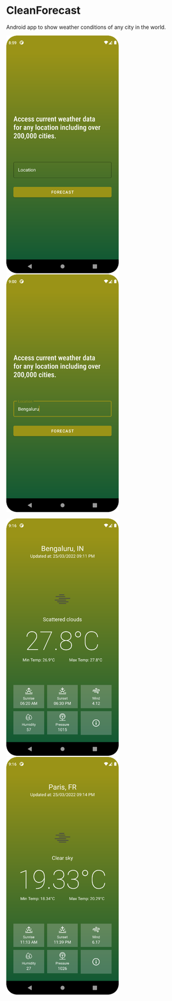 # CleanForecast
Android app to show weather conditions of any city in the world.

<p float="left">
  <img src="Images/CleanForecastHome.png" width="300" />
  &nbsp; &nbsp; &nbsp; &nbsp;
  <img src="Images/CleanForecastSearch.png" width="300" /> 
</p>

<p float="left">
  <img src="Images/MainPage1.png" width="300" />
  &nbsp; &nbsp; &nbsp; &nbsp;
  <img src="Images/MainPage2.png" width="300" /> 
</p>
